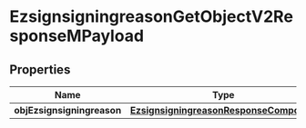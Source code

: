 
# EzsignsigningreasonGetObjectV2ResponseMPayload

## Properties
| Name | Type | Description | Notes |
| ------------ | ------------- | ------------- | ------------- |
| **objEzsignsigningreason** | [**EzsignsigningreasonResponseCompound**](EzsignsigningreasonResponseCompound.md) |  |  |



